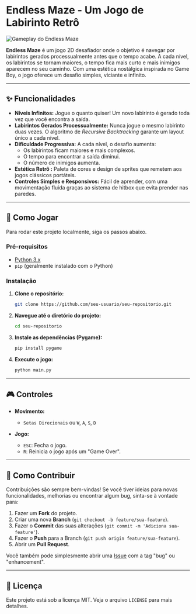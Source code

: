# Endless Maze - Um Jogo de Labirinto Retrô

![Gameplay do Endless Maze](/maze_game/assets/image.png)

**Endless Maze** é um jogo 2D desafiador onde o objetivo é navegar por labirintos gerados processualmente antes que o tempo acabe. A cada nível, os labirintos se tornam maiores, o tempo fica mais curto e mais inimigos aparecem no seu caminho. Com uma estética nostálgica inspirada no Game Boy, o jogo oferece um desafio simples, viciante e infinito.

---

## ✨ Funcionalidades

- **Níveis Infinitos:** Jogue o quanto quiser! Um novo labirinto é gerado toda vez que você encontra a saída.
- **Labirintos Gerados Processualmente:** Nunca jogue o mesmo labirinto duas vezes. O algoritmo de *Recursive Backtracking* garante um layout único a cada nível.
- **Dificuldade Progressiva:** A cada nível, o desafio aumenta:
  - Os labirintos ficam maiores e mais complexos.
  - O tempo para encontrar a saída diminui.
  - O número de inimigos aumenta.
- **Estética Retrô :** Paleta de cores e design de sprites que remetem aos jogos clássicos portáteis.
- **Controles Simples e Responsivos:** Fácil de aprender, com uma movimentação fluida graças ao sistema de hitbox que evita prender nas paredes.

---

## 🚀 Como Jogar

Para rodar este projeto localmente, siga os passos abaixo.

### Pré-requisitos

- [Python 3.x](https://www.python.org/downloads/)
- `pip` (geralmente instalado com o Python)

### Instalação

1.  **Clone o repositório:**
    ```bash
    git clone https://github.com/seu-usuario/seu-repositorio.git
    ```

2.  **Navegue até o diretório do projeto:**
    ```bash
    cd seu-repositorio
    ```

3.  **Instale as dependências (Pygame):**
    ```bash
    pip install pygame
    ```

4.  **Execute o jogo:**
    ```bash
    python main.py
    ```

---

## 🎮 Controles

- **Movimento:**
  - `Setas Direcionais` ou `W`, `A`, `S`, `D`

- **Jogo:**
  - `ESC`: Fecha o jogo.
  - `R`: Reinicia o jogo após um "Game Over".

---
## 🤝 Como Contribuir

Contribuições são sempre bem-vindas! Se você tiver ideias para novas funcionalidades, melhorias ou encontrar algum bug, sinta-se à vontade para:

1.  Fazer um **Fork** do projeto.
2.  Criar uma nova **Branch** (`git checkout -b feature/sua-feature`).
3.  Fazer o **Commit** das suas alterações (`git commit -m 'Adiciona sua-feature'`).
4.  Fazer o **Push** para a Branch (`git push origin feature/sua-feature`).
5.  Abrir um **Pull Request**.

Você também pode simplesmente abrir uma [Issue](https://github.com/seu-usuario/seu-repositorio/issues) com a tag "bug" ou "enhancement".

---

## 📄 Licença

Este projeto está sob a licença MIT. Veja o arquivo `LICENSE` para mais detalhes.
